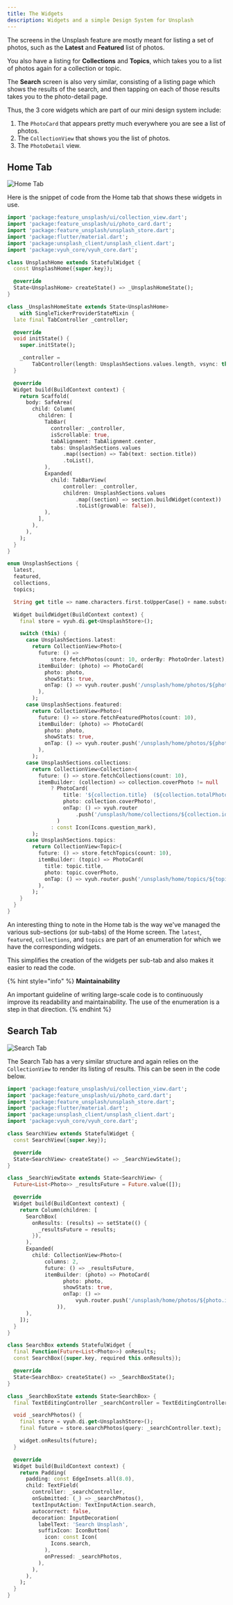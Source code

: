 ```yaml
---
title: The Widgets
description: Widgets and a simple Design System for Unsplash
---
```


The screens in the Unsplash feature are mostly meant for listing a set of
photos, such as the **Latest** and **Featured** list of photos.&#x20;

You also have a listing for **Collections** and **Topics**, which takes you to a
list of photos again for a collection or topic.&#x20;

The **Search** screen is also very similar, consisting of a listing page which
shows the results of the search, and then tapping on each of those results takes
you to the photo-detail page.&#x20;

Thus, the 3 core widgets which are part of our mini design system include:

1. The `PhotoCard` that appears pretty much everywhere you are see a list of
   photos.
2. The `CollectionView` that shows you the list of photos.
3. The `PhotoDetail` view.

## Home Tab

![Home Tab](images/home-tab.png)

Here is the snippet of code from the Home tab that shows these widgets in use.

```dart
import 'package:feature_unsplash/ui/collection_view.dart';
import 'package:feature_unsplash/ui/photo_card.dart';
import 'package:feature_unsplash/unsplash_store.dart';
import 'package:flutter/material.dart';
import 'package:unsplash_client/unsplash_client.dart';
import 'package:vyuh_core/vyuh_core.dart';

class UnsplashHome extends StatefulWidget {
  const UnsplashHome({super.key});

  @override
  State<UnsplashHome> createState() => _UnsplashHomeState();
}

class _UnsplashHomeState extends State<UnsplashHome>
    with SingleTickerProviderStateMixin {
  late final TabController _controller;

  @override
  void initState() {
    super.initState();

    _controller =
        TabController(length: UnsplashSections.values.length, vsync: this);
  }

  @override
  Widget build(BuildContext context) {
    return Scaffold(
      body: SafeArea(
        child: Column(
          children: [
            TabBar(
              controller: _controller,
              isScrollable: true,
              tabAlignment: TabAlignment.center,
              tabs: UnsplashSections.values
                  .map((section) => Tab(text: section.title))
                  .toList(),
            ),
            Expanded(
              child: TabBarView(
                  controller: _controller,
                  children: UnsplashSections.values
                      .map((section) => section.buildWidget(context))
                      .toList(growable: false)),
            ),
          ],
        ),
      ),
    );
  }
}

enum UnsplashSections {
  latest,
  featured,
  collections,
  topics;

  String get title => name.characters.first.toUpperCase() + name.substring(1);

  Widget buildWidget(BuildContext context) {
    final store = vyuh.di.get<UnsplashStore>();

    switch (this) {
      case UnsplashSections.latest:
        return CollectionView<Photo>(
          future: () =>
              store.fetchPhotos(count: 10, orderBy: PhotoOrder.latest),
          itemBuilder: (photo) => PhotoCard(
            photo: photo,
            showStats: true,
            onTap: () => vyuh.router.push('/unsplash/home/photos/${photo.id}'),
          ),
        );
      case UnsplashSections.featured:
        return CollectionView<Photo>(
          future: () => store.fetchFeaturedPhotos(count: 10),
          itemBuilder: (photo) => PhotoCard(
            photo: photo,
            showStats: true,
            onTap: () => vyuh.router.push('/unsplash/home/photos/${photo.id}'),
          ),
        );
      case UnsplashSections.collections:
        return CollectionView<Collection>(
          future: () => store.fetchCollections(count: 10),
          itemBuilder: (collection) => collection.coverPhoto != null
              ? PhotoCard(
                  title: '${collection.title}  (${collection.totalPhotos})',
                  photo: collection.coverPhoto!,
                  onTap: () => vyuh.router
                      .push('/unsplash/home/collections/${collection.id}'),
                )
              : const Icon(Icons.question_mark),
        );
      case UnsplashSections.topics:
        return CollectionView<Topic>(
          future: () => store.fetchTopics(count: 10),
          itemBuilder: (topic) => PhotoCard(
            title: topic.title,
            photo: topic.coverPhoto,
            onTap: () => vyuh.router.push('/unsplash/home/topics/${topic.id}'),
          ),
        );
    }
  }
}

```

An interesting thing to note in the Home tab is the way we've managed the
various sub-sections (or sub-tabs) of the Home screen. The `latest`, `featured`,
`collections`, and `topics` are part of an enumeration for which we have the
corresponding widgets.&#x20;

This simplifies the creation of the widgets per sub-tab and also makes it easier
to read the code.&#x20;

{% hint style="info" %} **Maintainability**

An important guideline of writing large-scale code is to continuously improve
its readability and maintainability. The use of the enumeration is a step in
that direction. {% endhint %}

## Search Tab

![Search Tab](images/search-tab.png)

The Search Tab has a very similar structure and again relies on the
`CollectionView` to render its listing of results. This can be seen in the code
below.

```dart
import 'package:feature_unsplash/ui/collection_view.dart';
import 'package:feature_unsplash/ui/photo_card.dart';
import 'package:feature_unsplash/unsplash_store.dart';
import 'package:flutter/material.dart';
import 'package:unsplash_client/unsplash_client.dart';
import 'package:vyuh_core/vyuh_core.dart';

class SearchView extends StatefulWidget {
  const SearchView({super.key});

  @override
  State<SearchView> createState() => _SearchViewState();
}

class _SearchViewState extends State<SearchView> {
  Future<List<Photo>> _resultsFuture = Future.value([]);

  @override
  Widget build(BuildContext context) {
    return Column(children: [
      SearchBox(
        onResults: (results) => setState(() {
          _resultsFuture = results;
        }),
      ),
      Expanded(
        child: CollectionView<Photo>(
            columns: 2,
            future: () => _resultsFuture,
            itemBuilder: (photo) => PhotoCard(
                  photo: photo,
                  showStats: true,
                  onTap: () =>
                      vyuh.router.push('/unsplash/home/photos/${photo.id}'),
                )),
      ),
    ]);
  }
}

class SearchBox extends StatefulWidget {
  final Function(Future<List<Photo>>) onResults;
  const SearchBox({super.key, required this.onResults});

  @override
  State<SearchBox> createState() => _SearchBoxState();
}

class _SearchBoxState extends State<SearchBox> {
  final TextEditingController _searchController = TextEditingController();

  void _searchPhotos() {
    final store = vyuh.di.get<UnsplashStore>();
    final future = store.searchPhotos(query: _searchController.text);

    widget.onResults(future);
  }

  @override
  Widget build(BuildContext context) {
    return Padding(
      padding: const EdgeInsets.all(8.0),
      child: TextField(
        controller: _searchController,
        onSubmitted: (_) => _searchPhotos(),
        textInputAction: TextInputAction.search,
        autocorrect: false,
        decoration: InputDecoration(
          labelText: 'Search Unsplash',
          suffixIcon: IconButton(
            icon: const Icon(
              Icons.search,
            ),
            onPressed: _searchPhotos,
          ),
        ),
      ),
    );
  }
}

```
